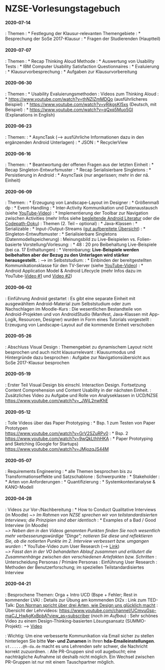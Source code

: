 # NZSE-Vorlesungstagebuch


#### 2020-07-14
: Themen
: * Festlegung der Klausur-relevanten Themengebiete
: * Besprechung der SoSe 2017-Klausur
: * Fragen der Studierenden (Hauptteil)


#### 2020-07-07
: Themen
: * Recap Thinking Aloud Methode
: * Auswertung von Usability Tests
: * IBM Computer Usability Satisfaction Questionnaires 
: * Evaluierung
: * Klausurvorbesprechung
: * Aufgaben zur Klausurvorbereitung


#### 2020-06-30
: Themen
: * Usability Evaluierungsmethoden
: Videos zum Thinking Aloud
: * <https://www.youtube.com/watch?v=thNZIZmMDQo> (ausführlicheres Beispiel)
: * <https://www.youtube.com/watch?v=yRjkgsKI5xs> (Deutsch, mit Beispiel)
: * <https://www.youtube.com/watch?v=qQxq5Muo5GI> (Explanations in English)


#### 2020-06-23
: Themen:
: * AsyncTask (--> ausführliche Informationen dazu in den ergänzenden Android Unterlagen)
: * JSON
: * RecyclerView


#### 2020-06-16
: Themen:
: * Beantwortung der offenen Fragen aus der letzten Einheit
: * Recap Singleton-Entwurfsmuster
: * Recap Serialisierbare Singletons 
: * Persistierung in Android
: * AsyncTask (nur angerissen; mehr in der nä. Einheit)



#### 2020-06-09
: Themen: 
: * Erzeugung von Landscape-Layout im Designer
: * Größenmaß dp
: * Event-Handling 
: * Inter-Activity Kommunikation und Datenaustausch (siehe [YouTube-Video](https://youtu.be/ZIJe4QEnlcY))
: * Implementierung der Toolbar zur Navigation zwischen Activities (mehr Infos siehe [begleitende Android Literatur](https://projects.fbi.h-da.de/~s.zander/nzse/vorlesung/android/html/actionbar/) oder die [Codepath-Doku](https://guides.codepath.com/android/Using-the-App-Toolbar))
: Themen (2. Teil – optional)
: * Java-Klassen
: * Serializable
: * Input-/Output-Streams ([gut aufbereitete Übersicht](http://tutorials.jenkov.com/java-io/overview.html))
: * Singleton-Entwuftsmuster
: * Serialisierbare Singletons (Datenmodellspeicherung)
: Meinungsbild zu Live-Beispielen vs. Folien-basierte Vorstellung/Vorlesung: 
: * 48 : 20 pro Beibehaltung Live-Beispiele (bei ca. 17 Enthaltungen)
: * Vereinbarung: __Live-Beispiele werden beibehalten aber der Bezug zu den Unterlagen wird stärker herausgestellt.__
: --> im Selbststudium:
: * Einbinden der bereitgestellten Kommunikationsklasse für den TV-Server (siehe [YouTube-Video](https://youtu.be/7xHfh2DVW3A)) 
: * Android Application Model & Android Lifecycle (mehr Infos dazu im YouTube-[Video #1](https://youtu.be/l7adwciujn4) und [Video #2](https://youtu.be/UJN3AL4tiqw))


#### 2020-06-02
: Einführung Android gestartet
: Es gibt eine separate Einheit mit ausgewähltem Android-Material zum Selbststudium oder zum Nachschlagen im Moodle-Kurs
: Die wesentlichen Bestandteile von Android-Projekten und von AndroidStudio  (Manifest, Java-Klassen mit App-Logik, Resourcen, Designer) wurden in Form eines Tutorials vorgestellt
: Erzeugung von Landscape-Layout auf die kommende Einheit verschoben


#### 2020-05-26
: Abschluss Visual Design 
: Themengebiet zu dynamischem Layout nicht besprochen und auch nicht klausurrelevant
: Klausurmodus und Hintergründe dazu besprochen 
: Aufgabe zur Navigationsübersicht aus SoSe 2017-Klausur besprochen


#### 2020-05-19
: Erster Teil Visual Design bis einschl. Interaction Design. Fortsetzung Content Comprehension und Content Usability in der nächsten Einheit.
: Zusätzliches Video zu Aufgabe und Rolle von Analyseklassen in UCD/NZSE  
  <https://www.youtube.com/watch?v=_JWjL2nwKhE>


#### 2020-05-12
: Tolle Videos über das Paper Prototyping 
: * Bsp. 1 zum Testen von Paper Prototypen  
    <https://www.youtube.com/watch?v=GrV2SZuRPv0>
: * Bsp. 2  
    <https://www.youtube.com/watch?v=9wQkLthhHKA>
: * Paper Prototyping and Sketching (Google for Startups)  
    <https://www.youtube.com/watch?v=JMjozqJS44M>




#### 2020-05-07
: Requirements Engineering
: * alle Themen besprochen bis zu Transformationseffekte und Satzschablone
: Schwerpunkte
: * Stakeholder
: * Arten von Anforderungen
: * Quantifizierung
: * Systemkontextanalyse & KANO-Modell



#### 2020-04-28
: Videos zur Vor-/Nachbereitung
: * How to Conduct Qualitative Interviews (in Moodle) 
    _~> Im Rahmen von NZSE sprechen wir von teilstandardisierten Interviews; die Prinzipien sind aber identisch_
: * Examples of a Bad / Good Interview (in Moodle)  
    _~> Neben den in den Videos genannten Punkten finden Sie noch wesentlich mehr verbesserungswürdige "Dinge"; notieren Sie diese und reflektieren Sie, ob die notierten Punkte im 2. Interview verbessert bzw. umgangen wurden_
: * YouTube-Video zum User Research  (--> [Link](https://youtu.be/qA0DlfghMAY))  
    _~> Fasst den in der VO behandelten Ablauf zusammen und erläutert die Zusammenhänge zwischen den verschiedenen Artefakten bzw. Schritten_
: Unterscheidung Personas / Primäre Personas
: Einführung User Research
: Methoden der Benutzerforschung; im speziellen Teilstandardisiertes Interview

#### 2020-04-21
: Besprochene Themen: Orga + Intro UCD (Bspe + Fehler; Rest in kommender LVA)
: Details zur Übung am kommenden DI2x
: Link zum TED-Talk:  [Don Norman spricht über drei Arten, wie Design uns glücklich macht](https://www.youtube.com/watch?v=RlQEoJaLQRA)
: Übersicht der Lehrvideos: <https://www.youtube.com/channel/UCmvuGsp-maCJ_HwAgKxBpbA?view_as=subscriber> (_noch im Aufbau_)
: Sehr schönes Video zu einem Design-Thinking-basierten Lösungsansatz (SUMMO-Projekt): --> [Video](https://lernen.h-da.de/mod/resource/view.php?id=359759)

: Wichtig: Um eine verbesserte Kommunikation via Email sicher zu stellen hinterlegen Sie bitte **Vor- und Zunamen** in Ihren **hda-Emaileinstellungen**. `st......@h-da.de` macht es uns Lehrenden sehr schwer, die Nachricht korrekt zuzuordnen. 
: Alle PR-Gruppen sind voll augebucht; eine nachträgliche Aufnahme ist deshalb nicht möglich. Ein Wechsel zwischen PR-Gruppen ist nur mit einem Tauschpartner möglich. 


